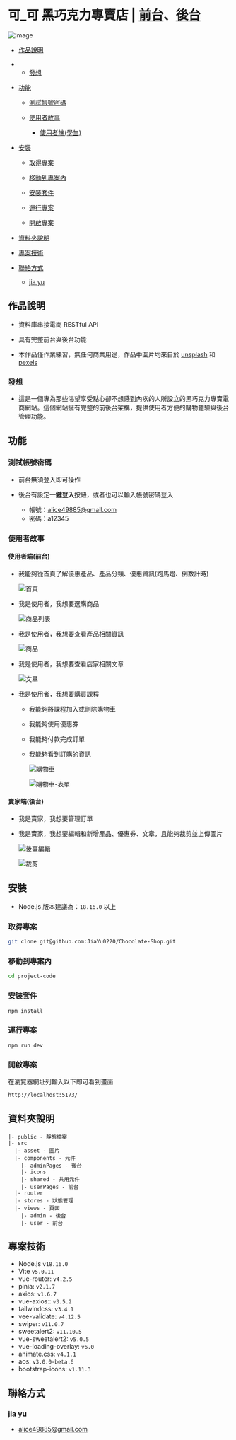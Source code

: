 # 可_可 黑巧克力專賣店 | [前台](https://jiayu0220.github.io/Chocolate-Shop/)、[後台](https://jiayu0220.github.io/Chocolate-Shop/#/login)

![image](https://github.com/JiaYu0220/Chocolate-Shop/assets/134919211/f73a2b4b-cecf-446a-bc78-985c53ac5bf2)

- [作品說明](#作品說明)
- 
  - [發想](#發想)

- [功能](#功能)

  - [測試帳號密碼](#測試帳號密碼)

  - [使用者故事](#使用者故事)

    - [使用者端(學生)](#使用者端學生)

- [安裝](#安裝)

  - [取得專案](#取得專案)

  - [移動到專案內](#移動到專案內)

  - [安裝套件](#安裝套件)

  - [運行專案](#運行專案)

  - [開啟專案](#開啟專案)

- [資料夾說明](#資料夾說明)

- [專案技術](#專案技術)

- [聯絡方式](#聯絡方式)

  - [jia yu](#jia-yu)

## 作品說明

- 資料庫串接電商 RESTful API
  
- 具有完整前台與後台功能
  
- 本作品僅作業練習，無任何商業用途，作品中圖片均來自於 [unsplash](https://unsplash.com/) 和 [pexels](https://www.pexels.com/zh-tw/)

### 發想

- 這是一個專為那些渴望享受點心卻不想感到內疚的人所設立的黑巧克力專賣電商網站。這個網站擁有完整的前後台架構，提供使用者方便的購物體驗與後台管理功能。

## 功能

### 測試帳號密碼

- 前台無須登入即可操作

- 後台有設定**一鍵登入**按鈕，或者也可以輸入帳號密碼登入
  - 帳號：alice49885@gmail.com
  - 密碼：a12345

### 使用者故事

#### 使用者端(前台)

- 我能夠從首頁了解優惠產品、產品分類、優惠資訊(跑馬燈、倒數計時)

  ![首頁](https://github.com/JiaYu0220/Chocolate-Shop/assets/134919211/eaa8aeeb-c365-4863-853e-5adee0d0cc69)

- 我是使用者，我想要選購商品

  ![商品列表](https://github.com/JiaYu0220/Chocolate-Shop/assets/134919211/7188e9b9-5cf4-4577-8586-e15bd22652e5)

- 我是使用者，我想要查看產品相關資訊

  ![商品](https://github.com/JiaYu0220/Chocolate-Shop/assets/134919211/ebf837c3-0765-4dd2-bebf-7e89c83bc0d2)

- 我是使用者，我想要查看店家相關文章

  ![文章](https://github.com/JiaYu0220/Chocolate-Shop/assets/134919211/ca0c7e67-696f-42b1-9d6f-7c62f0bbf07c)

- 我是使用者，我想要購買課程

  - 我能夠將課程加入或刪除購物車
  - 我能夠使用優惠券
  - 我能夠付款完成訂單
  - 我能夠看到訂購的資訊

    ![購物車](https://github.com/JiaYu0220/Chocolate-Shop/assets/134919211/8069f94e-27a2-487a-90f3-26b39cb9db9c)

    ![購物車-表單](https://github.com/JiaYu0220/Chocolate-Shop/assets/134919211/85a6984d-ec43-4bb4-b135-2e6b58508568)

#### 賣家端(後台)

- 我是賣家，我想要管理訂單

- 我是賣家，我想要編輯和新增產品、優惠券、文章，且能夠裁剪並上傳圖片

  ![後臺編輯](https://github.com/JiaYu0220/Chocolate-Shop/assets/134919211/055b2cb8-910e-4460-b8a8-548264e13c0a)
  
  ![裁剪](https://github.com/JiaYu0220/Chocolate-Shop/assets/134919211/4b56d0e7-16f1-419e-95b6-6bdffb31e3be)

## 安裝

- Node.js 版本建議為：`18.16.0` 以上

### 取得專案

```bash
git clone git@github.com:JiaYu0220/Chocolate-Shop.git
```

### 移動到專案內

```bash
cd project-code
```

### 安裝套件

```bash
npm install
```

### 運行專案

```bash
npm run dev
```

### 開啟專案

在瀏覽器網址列輸入以下即可看到畫面

```bash
http://localhost:5173/
```

## 資料夾說明

```
|- public - 靜態檔案
|- src
  |- asset - 圖片
  |- components - 元件
    |- adminPages - 後台
    |- icons
    |- shared - 共用元件
    |- userPages - 前台
  |- router
  |- stores - 狀態管理
  |- views - 頁面
    |- admin - 後台
    |- user - 前台
```

## 專案技術

- Node.js `v18.16.0`
- Vite `v5.0.11`
- vue-router: `v4.2.5`
- pinia: `v2.1.7`
- axios: `v1.6.7`
- vue-axios:: `v3.5.2`
- tailwindcss: `v3.4.1`
- vee-validate: `v4.12.5`
- swiper: `v11.0.7`
- sweetalert2: `v11.10.5`
- vue-sweetalert2: `v5.0.5`
- vue-loading-overlay: `v6.0`
- animate.css: `v4.1.1`
- aos: `v3.0.0-beta.6`
- bootstrap-icons: `v1.11.3`


## 聯絡方式

### jia yu

- alice49885@gmail.com
